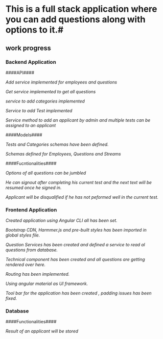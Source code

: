 # This is a full stack application where you can add questions along with options to it.#

## work progress ##

### Backend Application ###

####API####

*Add service implemented for employees and questions*

*Get service implemented to get all questions*

*service to add categories implemented*

*Service to add Test implemented*

*Service method to add an applicant by admin and multiple tests can be assigned to an applicant*


####Models####

*Tests and Categories schemas have been defined.*

*Schemas defined for Employees, Questions and Streams*


####Fucntionalities####

*Options of all questions can be jumbled*

*He can signout after completing his current test and the next text will be resumed once he signed in.*

*Applicant will be disqualified if he has not peformed well in the current test.*




### Frontend Application ###

*Created application using Angular CLI all has been set.*

*Bootstrap CDN, Harmmer.js and pre-built styles has been imported in global styles file.*

*Question Services has been created and defined a service to read al questions from database.*

*Technical component has been created and all questions are getting rendered over here.*

*Routing has been implemented.*

*Using angular material as UI framework.*

*Tool bar for the application has been created , padding issues has been fixed.*





### Database ###

####Functionalities####

*Result of an applicant will be stored*